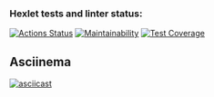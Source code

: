 ### Hexlet tests and linter status:
[![Actions Status](https://github.com/dariakoval/java-project-71/workflows/hexlet-check/badge.svg)](https://github.com/dariakoval/java-project-71/actions)    [![Maintainability](https://api.codeclimate.com/v1/badges/24b9f20c4dde45de5998/maintainability)](https://codeclimate.com/github/dariakoval/java-project-71/maintainability)   [![Test Coverage](https://api.codeclimate.com/v1/badges/24b9f20c4dde45de5998/test_coverage)](https://codeclimate.com/github/dariakoval/java-project-71/test_coverage)

## Asciinema
[![asciicast](https://asciinema.org/a/qPVCpmrnVNpu843nioVmm7sX8.svg)](https://asciinema.org/a/qPVCpmrnVNpu843nioVmm7sX8)
